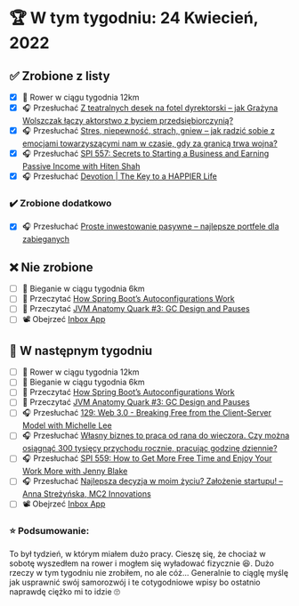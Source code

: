 # 🏆 W tym tygodniu: 24 Kwiecień, 2022

## ✅ Zrobione z listy
- [x] 🚴 Rower w ciągu tygodnia 12km
- [x] 🎧 Przesłuchać [Z teatralnych desek na fotel dyrektorski – jak Grażyna Wolszczak łączy aktorstwo z byciem przedsiębiorczynią?](https://zaprojektujswojezycie.pl/z-teatralnych-desek-na-fotel-dyrektorski-jak-grazyna-wolszczak-laczy-aktorstwo-z-byciem-przedsiebiorczynia%ef%bf%bc/)
- [x] 🎧 Przesłuchać [Stres, niepewność, strach, gniew – jak radzić sobie z emocjami towarzyszącymi nam w czasie, gdy za granicą trwa wojna?](https://malawielkafirma.pl/jak-zyc-w-cieniu-wojny/)
- [x] 🎧 Przesłuchać [SPI 557: Secrets to Starting a Business and Earning Passive Income with Hiten Shah](https://www.smartpassiveincome.com/podcasts/spi-557-starting-a-business-and-earning-passive-income/)
- [x] 🎧 Przesłuchać [Devotion | The Key to a HAPPIER Life](https://effortlessenglishshow.com/devotion-the-key-to-a-happier-life)

### ✔️ Zrobione dodatkowo
- [x] 🎧 Przesłuchać [Proste inwestowanie pasywne – najlepsze portfele dla zabieganych](https://inwestomat.eu/proste-inwestowanie-pasywne/)

## ❌ Nie zrobione
- [ ] 🏃 Bieganie w ciągu tygodnia 6km
- [ ] 📗 Przeczytać [How Spring Boot’s Autoconfigurations Work](https://www.marcobehler.com/guides/spring-boot)
- [ ] 📗 Przeczytać [JVM Anatomy Quark #3: GC Design and Pauses](https://shipilev.net/jvm/anatomy-quarks/3-gc-design-and-pauses/)
- [ ] 📽️ Obejrzeć [Inbox App](https://www.youtube.com/watch?v=Tdo16MXXt1M&list=PLqq-6Pq4lTTak0b5DnJ-x85MWMPaTdl4A&index=5)

## 📝 W następnym tygodniu
- [ ] 🚴 Rower w ciągu tygodnia 12km
- [ ] 🏃 Bieganie w ciągu tygodnia 6km
- [ ] 📗 Przeczytać [How Spring Boot’s Autoconfigurations Work](https://www.marcobehler.com/guides/spring-boot)
- [ ] 📗 Przeczytać [JVM Anatomy Quark #3: GC Design and Pauses](https://shipilev.net/jvm/anatomy-quarks/3-gc-design-and-pauses/)
- [ ] 🎧 Przesłuchać [129: Web 3.0 - Breaking Free from the Client-Server Model with Michelle Lee](https://www.programmingthrowdown.com/2022/03/129-web-30-breaking-free-from-client.html)
- [ ] 🎧 Przesłuchać [Własny biznes to praca od rana do wieczora. Czy można osiągnąć 300 tysięcy przychodu rocznie, pracując godzinę dziennie?](https://malawielkafirma.pl/jak-prowadzic-wlasny-biznes-gdy-masz-malo-czasu/)
- [ ] 🎧 Przesłuchać [SPI 559: How to Get More Free Time and Enjoy Your Work More with Jenny Blake](https://www.smartpassiveincome.com/podcasts/spi-559-get-more-free-time-and-enjoy-your-work-more/)
- [ ] 🎧 Przesłuchać [Najlepsza decyzja w moim życiu? Założenie startupu! – Anna Streżyńska, MC2 Innovations](https://zaprojektujswojezycie.pl/najlepsza-decyzja-w-moim-zyciu-zalozenie-startupu-anna-strezynska-mc2-innovations/)
- [ ] 📽️ Obejrzeć [Inbox App](https://www.youtube.com/watch?v=Tdo16MXXt1M&list=PLqq-6Pq4lTTak0b5DnJ-x85MWMPaTdl4A&index=5)

### ⭐ Podsumowanie:
To był tydzień, w którym miałem dużo pracy. Cieszę się, że chociaż w sobotę wyszedłem na rower i mogłem się wyładować fizycznie 😆. Dużo rzeczy w tym tygodniu nie zrobiłem, no ale cóż... Generalnie to ciąglę myślę jak usprawnić swój samorozwój i te cotygodniowe wpisy bo ostatnio naprawdę ciężko mi to idzie 🙄
